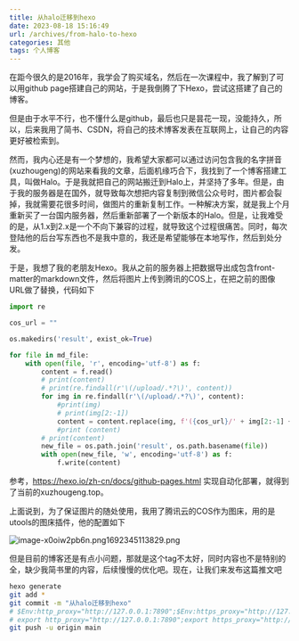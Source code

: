 ```yaml
---
title: 从halo迁移到hexo
date: 2023-08-18 15:16:49
url: /archives/from-halo-to-hexo
categories: 其他
tags: 个人博客
---
```


在距今很久的是2016年，我学会了购买域名，然后在一次课程中，我了解到了可以用github page搭建自己的网站，于是我倒腾了下Hexo，尝试这搭建了自己的博客。

但是由于水平不行，也不懂什么是github，最后也只是昙花一现，没能持久，所以，后来我用了简书、CSDN，将自己的技术博客发表在互联网上，让自己的内容更好被检索到。

然而，我内心还是有一个梦想的，我希望大家都可以通过访问包含我的名字拼音(xuzhougeng)的网站来看我的文章，后面机缘巧合下，我找到了一个博客搭建工具，叫做Halo。于是我就把自己的网站搬迁到Halo上，并坚持了多年。但是，由于我的服务器是在国外，就导致每次想把内容复制到微信公众号时，图片都会裂掉，我就需要花很多时间，做图片的重新复制工作。一种解决方案，就是我上个月重新买了一台国内服务器，然后重新部署了一个新版本的Halo。但是，让我难受的是，从1.x到2.x是一个不向下兼容的过程，就导致这个过程很痛苦。同时，每次登陆他的后台写东西也不是我中意的，我还是希望能够在本地写作，然后到处分发。

于是，我想了我的老朋友Hexo。我从之前的服务器上把数据导出成包含front-matter的markdown文件，然后将图片上传到腾讯的COS上，在把之前的图像URL做了替换，代码如下

```python
import re

cos_url = ""

os.makedirs('result', exist_ok=True)

for file in md_file:
    with open(file, 'r', encoding='utf-8') as f:
        content = f.read()
        # print(content)
        # print(re.findall(r'\(/upload/.*?\)', content))
        for img in re.findall(r'\(/upload/.*?\)', content):
            #print(img)
            # print(img[2:-1])
            content = content.replace(img, f'({cos_url}/' + img[2:-1] + ')')
            #print (content)
        # print(content)
        new_file = os.path.join('result', os.path.basename(file))
        with open(new_file, 'w', encoding='utf-8') as f:
            f.write(content)
```

参考，https://hexo.io/zh-cn/docs/github-pages.html 实现自动化部署，就得到了当前的xuzhougeng.top。

上面说到，为了保证图片的随处使用，我用了腾讯云的COS作为图床，用的是utools的图床插件，他的配置如下

![image-x0oiw2pb6n.png1692345113829.png](https://halo-1252249331.cos.ap-shanghai.myqcloud.com/upload/2023/8/image-x0oiw2pb6n.png1692345113829.png)

但是目前的博客还是有点小问题，那就是这个tag不太好，同时内容也不是特别的全，缺少我简书里的内容，后续慢慢的优化吧。现在，让我们来发布这篇推文吧

```bash
hexo generate
git add *
git commit -m "从halo迁移到hexo"
# $Env:http_proxy="http://127.0.0.1:7890";$Env:https_proxy="http://127.0.0.1:7890"
# export http_proxy="http://127.0.0.1:7890";export https_proxy="http://127.0.0.1:7890"
git push -u origin main
```